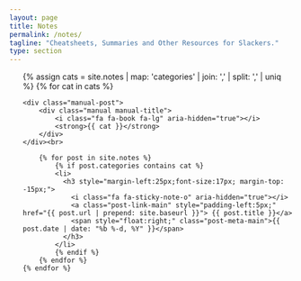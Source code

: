 ```yaml
---
layout: page
title: Notes
permalink: /notes/
tagline: "Cheatsheets, Summaries and Other Resources for Slackers."
type: section
---
```


<ul class="post-list">
	{% assign cats =  site.notes | map: 'categories' | join: ','  | split: ',' | uniq %}
    {% for cat in cats %}

	<div class="manual-post">
		<div class="manual manual-title">
	  		<i class="fa fa-book fa-lg" aria-hidden="true"></i>
	 		<strong>{{ cat }}</strong>
		</div>
	</div><br>

	    {% for post in site.notes %}
	    	{% if post.categories contains cat %}
			<li>
			  <h3 style="margin-left:25px;font-size:17px; margin-top: -15px;">
			    <i class="fa fa-sticky-note-o" aria-hidden="true"></i>
				<a class="post-link-main" style="padding-left:5px;" href="{{ post.url | prepend: site.baseurl }}"> {{ post.title }}</a>
				<span style="float:right;" class="post-meta-main">{{ post.date | date: "%b %-d, %Y" }}</span>
			  </h3>
			</li>
	    	{% endif %}
	    {% endfor %}
    {% endfor %}
</ul>